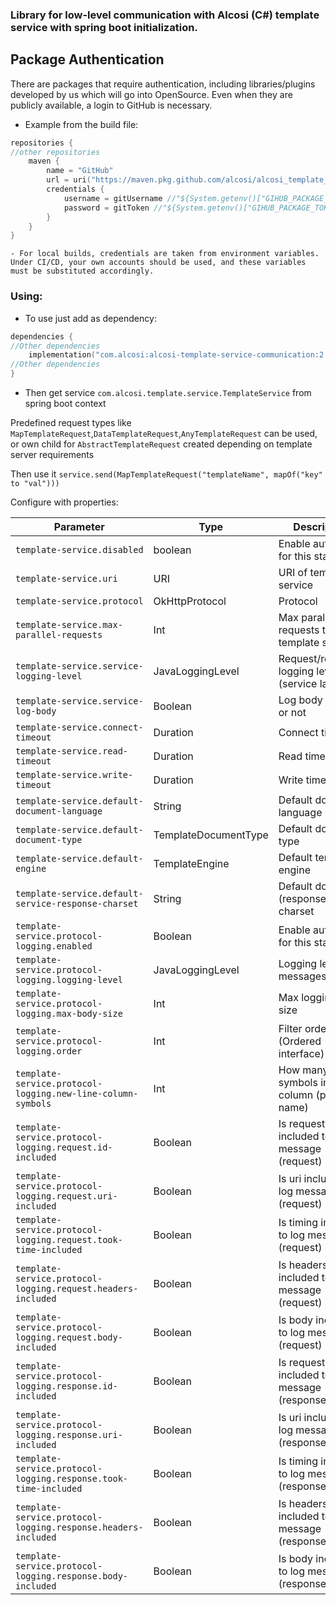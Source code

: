 ### Library for low-level communication with Alcosi (C#) template service with spring boot initialization.

## Package Authentication
There are packages that require authentication, including libraries/plugins developed by us which will go into OpenSource. Even when they are publicly available, a login to GitHub is necessary.
- Example from the build file:

````kotlin
repositories {
//other repositories
    maven {
        name = "GitHub"
        url = uri("https://maven.pkg.github.com/alcosi/alcosi_template_service_communication")
        credentials {
            username = gitUsername //"${System.getenv()["GIHUB_PACKAGE_USERNAME"]}"
            password = gitToken //"${System.getenv()["GIHUB_PACKAGE_TOKEN"]}"
        }
    }
}
````
    - For local builds, credentials are taken from environment variables. Under CI/CD, your own accounts should be used, and these variables must be substituted accordingly.



### Using:

- To use just add as dependency:

````kotlin
dependencies {
//Other dependencies
    implementation("com.alcosi:alcosi-template-service-communication:2.0.0")
//Other dependencies
}

````




- Then get service `com.alcosi.template.service.TemplateService` from spring boot context

Predefined request types like `MapTemplateRequest`,`DataTemplateRequest`,`AnyTemplateRequest` can be used, or own child
for `AbstractTemplateRequest` created depending on template server requirements

Then use it
`service.send(MapTemplateRequest("templateName", mapOf("key" to "val")))`

Configure with properties:

| Parameter                                                       | Type                 | Description                                      |
|-----------------------------------------------------------------|----------------------|--------------------------------------------------|
| `template-service.disabled`                                     | boolean              | Enable autoconfig for this starter               |
| `template-service.uri`                                          | URI                  | URI of template service                          |
| `template-service.protocol`                                     | OkHttpProtocol       | Protocol                                         |
| `template-service.max-parallel-requests`                        | Int                  | Max parallel requests to template server         |
| `template-service.service-logging-level`                        | JavaLoggingLevel     | Request/response logging level (service layer)   |
| `template-service.service-log-body`                             | Boolean              | Log body content or not                          |
| `template-service.connect-timeout`                              | Duration             | Connect timeout                                  |
| `template-service.read-timeout`                                 | Duration             | Read timeout                                     |
| `template-service.write-timeout`                                | Duration             | Write timeout                                    |
| `template-service.default-document-language`                    | String               | Default document language                        |
| `template-service.default-document-type`                        | TemplateDocumentType | Default document type                            |
| `template-service.default-engine`                               | TemplateEngine       | Default template engine                          |
| `template-service.default-service-response-charset`             | String               | Default document (response) charset              |
| `template-service.protocol-logging.enabled`                     | Boolean              | Enable autoconfig for this starter               |
| `template-service.protocol-logging.logging-level`               | JavaLoggingLevel     | Logging level of messages                        |
| `template-service.protocol-logging.max-body-size`               | Int                  | Max logging body size                            |
| `template-service.protocol-logging.order`                       | Int                  | Filter order (Ordered interface)                 |
| `template-service.protocol-logging.new-line-column-symbols`     | Int                  | How many symbols in first column (param name)    |
| `template-service.protocol-logging.request.id-included`         | Boolean              | Is request id included to log message (request)  |
| `template-service.protocol-logging.request.uri-included`        | Boolean              | Is uri included to log message (request)         |
| `template-service.protocol-logging.request.took-time-included`  | Boolean              | Is timing included to log message (request)      |
| `template-service.protocol-logging.request.headers-included`    | Boolean              | Is headers included to log message (request)     |
| `template-service.protocol-logging.request.body-included`       | Boolean              | Is body included to log message (request)        |
| `template-service.protocol-logging.response.id-included`        | Boolean              | Is request id included to log message (response) |
| `template-service.protocol-logging.response.uri-included`       | Boolean              | Is uri included to log message (response)        |
| `template-service.protocol-logging.response.took-time-included` | Boolean              | Is timing included to log message (response)     |
| `template-service.protocol-logging.response.headers-included`   | Boolean              | Is headers included to log message (response)    |
| `template-service.protocol-logging.response.body-included`      | Boolean              | Is body included to log message (response)       |


